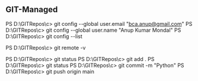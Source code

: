 ## GIT-Managed

PS D:\GITRepos\c>  git config --global user.email "bca.anup@gmail.com"
PS D:\GITRepos\c>  git config --global user.name "Anup Kumar Mondal"
PS D:\GITRepos\c>  git config --list

PS D:\GITRepos\c>  git remote -v

PS D:\GITRepos\c>  git status
PS D:\GITRepos\c>  git add .
PS D:\GITRepos\c>  git status
PS D:\GITRepos\c>  git commit -m "Python"
PS D:\GITRepos\c>  git push origin main
